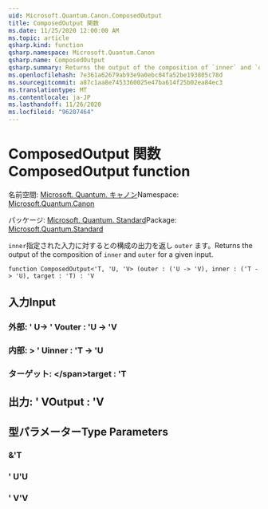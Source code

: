 ```yaml
---
uid: Microsoft.Quantum.Canon.ComposedOutput
title: ComposedOutput 関数
ms.date: 11/25/2020 12:00:00 AM
ms.topic: article
qsharp.kind: function
qsharp.namespace: Microsoft.Quantum.Canon
qsharp.name: ComposedOutput
qsharp.summary: Returns the output of the composition of `inner` and `outer` for a given input.
ms.openlocfilehash: 7e361a62679ab93e9a0ebc04fa52be193805c78d
ms.sourcegitcommit: a87c1aa8e7453360025e47ba614f25b02ea84ec3
ms.translationtype: MT
ms.contentlocale: ja-JP
ms.lasthandoff: 11/26/2020
ms.locfileid: "96207464"
---
```

# <a name="composedoutput-function"></a><span data-ttu-id="8c79c-102">ComposedOutput 関数</span><span class="sxs-lookup"><span data-stu-id="8c79c-102">ComposedOutput function</span></span>

<span data-ttu-id="8c79c-103">名前空間: [Microsoft. Quantum. キャノン](xref:Microsoft.Quantum.Canon)</span><span class="sxs-lookup"><span data-stu-id="8c79c-103">Namespace: [Microsoft.Quantum.Canon](xref:Microsoft.Quantum.Canon)</span></span>

<span data-ttu-id="8c79c-104">パッケージ: [Microsoft. Quantum. Standard](https://nuget.org/packages/Microsoft.Quantum.Standard)</span><span class="sxs-lookup"><span data-stu-id="8c79c-104">Package: [Microsoft.Quantum.Standard](https://nuget.org/packages/Microsoft.Quantum.Standard)</span></span>


<span data-ttu-id="8c79c-105">`inner`指定された入力に対するとの構成の出力を返し `outer` ます。</span><span class="sxs-lookup"><span data-stu-id="8c79c-105">Returns the output of the composition of `inner` and `outer` for a given input.</span></span>

```qsharp
function ComposedOutput<'T, 'U, 'V> (outer : ('U -> 'V), inner : ('T -> 'U), target : 'T) : 'V
```


## <a name="input"></a><span data-ttu-id="8c79c-106">入力</span><span class="sxs-lookup"><span data-stu-id="8c79c-106">Input</span></span>

### <a name="outer--u---v"></a><span data-ttu-id="8c79c-107">外部: ' U-> ' V</span><span class="sxs-lookup"><span data-stu-id="8c79c-107">outer : 'U -> 'V</span></span>




### <a name="inner--t---u"></a><span data-ttu-id="8c79c-108">内部: > ' U</span><span class="sxs-lookup"><span data-stu-id="8c79c-108">inner : 'T -> 'U</span></span>




### <a name="target--t"></a><span data-ttu-id="8c79c-109">ターゲット: \</span><span class="sxs-lookup"><span data-stu-id="8c79c-109">target : 'T</span></span>





## <a name="output--v"></a><span data-ttu-id="8c79c-110">出力: ' V</span><span class="sxs-lookup"><span data-stu-id="8c79c-110">Output : 'V</span></span>



## <a name="type-parameters"></a><span data-ttu-id="8c79c-111">型パラメーター</span><span class="sxs-lookup"><span data-stu-id="8c79c-111">Type Parameters</span></span>

### <a name="t"></a><span data-ttu-id="8c79c-112">&</span><span class="sxs-lookup"><span data-stu-id="8c79c-112">'T</span></span>


### <a name="u"></a><span data-ttu-id="8c79c-113">' U</span><span class="sxs-lookup"><span data-stu-id="8c79c-113">'U</span></span>


### <a name="v"></a><span data-ttu-id="8c79c-114">' V</span><span class="sxs-lookup"><span data-stu-id="8c79c-114">'V</span></span>


